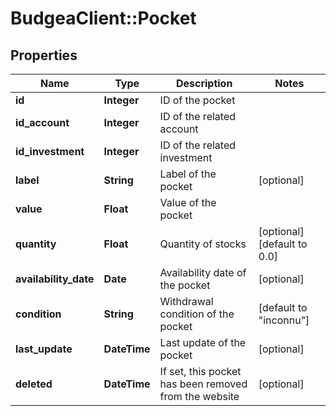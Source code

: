 # BudgeaClient::Pocket

## Properties
Name | Type | Description | Notes
------------ | ------------- | ------------- | -------------
**id** | **Integer** | ID of the pocket | 
**id_account** | **Integer** | ID of the related account | 
**id_investment** | **Integer** | ID of the related investment | 
**label** | **String** | Label of the pocket | [optional] 
**value** | **Float** | Value of the pocket | 
**quantity** | **Float** | Quantity of stocks | [optional] [default to 0.0]
**availability_date** | **Date** | Availability date of the pocket | [optional] 
**condition** | **String** | Withdrawal condition of the pocket | [default to &quot;inconnu&quot;]
**last_update** | **DateTime** | Last update of the pocket | [optional] 
**deleted** | **DateTime** | If set, this pocket has been removed from the website | [optional] 


